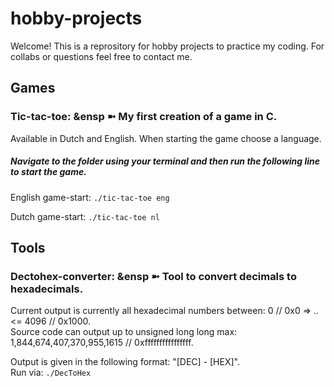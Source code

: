 # hobby-projects

Welcome! This is a reprository for hobby projects to practice my coding. For collabs or questions feel free to contact me.

## Games

### Tic-tac-toe: &ensp ➼ My first creation of a game in C.

Available in Dutch and English. When starting the game choose a language.

##### Navigate to the folder using your terminal and then run the following line to start the game.

English game-start: `./tic-tac-toe eng`

Dutch game-start: `./tic-tac-toe nl`

## Tools

### Dectohex-converter: &ensp ➼ Tool to convert decimals to hexadecimals.

Current output is currently all hexadecimal numbers between: 0 // 0x0 => .. <= 4096 // 0x1000.  
Source code can output up to unsigned long long max: 1,844,674,407,370,955,1615 // 0xffffffffffffffff.

Output is given in the following format: "[DEC] - [HEX]".  
Run via: `./DecToHex`
